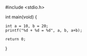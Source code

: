 #include <stdio.h>

int main(void) {
	
	int a = 10, b = 20;
	printf("%d + %d = %d", a, b, a+b);

	return 0;
}
